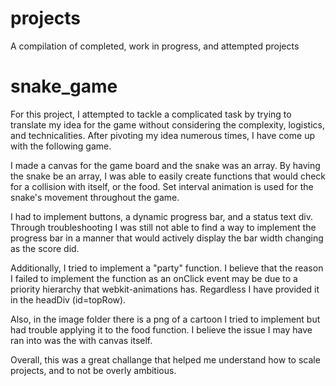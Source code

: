 # projects
A compilation of completed, work in progress, and attempted projects

# snake_game
For this project, I attempted to tackle a complicated task
by trying to translate my idea for the game without considering
the complexity, logistics, and technicalities. After pivoting my
idea numerous times, I have come up with the following game.

I made a canvas for the game board and the snake was an array. By
having the snake be an array, I was able to easily create functions
that would check for a collision with itself, or the food. Set interval
animation is used for the snake's movement throughout the game.

I had to implement buttons, a dynamic progress bar, and a status text div. 
Through troubleshooting I was still not able to find a way to implement the 
progress bar in a manner that would actively display the bar width changing as 
the score did.

Additionally, I tried to implement a "party" function. I believe that the reason I 
failed to implement the function as an onClick event may be due to a priority hierarchy that
webkit-animations has. Regardless I have provided it in the headDiv (id=topRow).

Also, in the image folder there is a png of a cartoon I tried to implement but
had trouble applying it to the food function. I believe the issue I may have
ran into was the with canvas itself.

Overall, this was a great challange that helped me understand how to scale projects,
and to not be overly ambitious.
